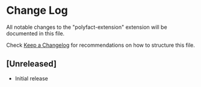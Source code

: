 # Change Log

All notable changes to the "polyfact-extension" extension will be documented in this file.

Check [Keep a Changelog](http://keepachangelog.com/) for recommendations on how to structure this file.

## [Unreleased]

- Initial release
